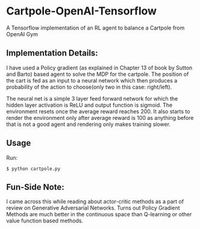 # Cartpole-OpenAI-Tensorflow
A Tensorflow implementation of an RL agent to balance a Cartpole from OpenAI Gym

## Implementation Details:

I have used a Policy gradient (as explained in Chapter 13 of book by Sutton and Barto) based agent to solve the MDP for the cartpole. The position of the cart is fed as an input to a neural network which then produces a probability of the action to choose(only two in this case: right/left).

The neural net is a simple 3 layer feed forward network for which the hidden layer activation is ReLU and output function is sigmoid.
The environment resets once the average reward reaches 200. It also starts to render the environment only after average reward is 100 as anything before that is not a good agent and rendering only makes training slower.

## Usage

Run:
```
$ python cartpole.py
```
## Fun-Side Note:

I came across this while reading about actor-critic methods as a part of review on Generative Adversarial Networks. Turns out Policy Gradient Methods are much better in the continuous space than Q-learning or other value function based methods.
